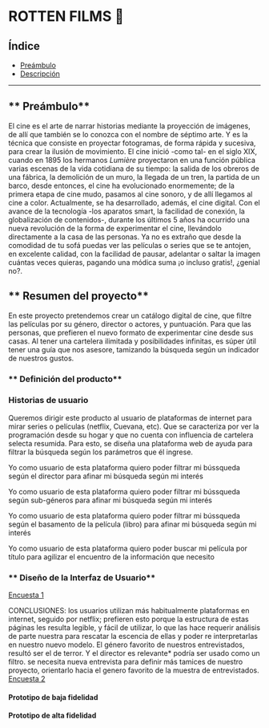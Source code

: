 # **ROTTEN FILMS 🎥**

## **Índice**

* [Preámbulo](#preámbulo)
* [Descripción](#resumen-del-proyecto)


***

## ** Preámbulo**
El cine es el arte de narrar historias mediante la proyección de imágenes, de allí que también se lo conozca con el nombre de séptimo arte. Y es la técnica que consiste en proyectar fotogramas, de forma rápida y sucesiva, para crear la ilusión de movimiento.
El cine inició -como tal- en el siglo XIX, cuando en 1895 los hermanos *Lumière* proyectaron en una función pública varias escenas de la vida cotidiana de su tiempo: la salida de los obreros de una fábrica, la demolición de un muro, la llegada de un tren, la partida de un barco, desde entonces, el cine ha evolucionado enormemente; de la primera etapa de cine mudo, pasamos al cine sonoro, y de allí llegamos al cine a color. Actualmente, se ha desarrollado, además, el cine digital. Con el avance de la tecnología -los aparatos smart, la facilidad de conexión, la globalización de contenidos-, durante los últimos 5 años ha ocurrido una nueva revolución de la forma de experimentar el cine, llevándolo directamente a la casa de las personas. Ya no es extraño que desde la comodidad de tu sofá puedas ver  las películas o series que se te antojen, en excelente calidad, con la facilidad de pausar, adelantar o saltar la imagen cuántas veces quieras, pagando una módica suma ¡o incluso gratis!, ¿genial no?.

## ** Resumen del proyecto**

En este proyecto pretendemos crear un catálogo digital de cine, que filtre las películas por su género, director o actores, y puntuación. Para que las personas, que prefieren el nuevo formato de experimentar cine desde sus casas. Al tener una cartelera ilimitada y posibilidades infinitas, es súper útil tener una guía que nos asesore, tamizando la búsqueda según un indicador de nuestros gustos. 



### ** Definición del producto**

### **Historias de usuario**
Queremos dirigir este producto al usuario de plataformas de internet para mirar series o películas (netflix, Cuevana, etc). Que se caracteriza por ver la programación desde su hogar y que no cuenta con influencia de cartelera selecta resumida. Para esto, se diseña una plataforma web de ayuda para filtrar la búsqueda según los parámetros que él ingrese.

Yo como usuario de esta plataforma quiero poder filtrar mi bússqueda según el director para afinar mi búsqueda según mi interés

Yo como usuario de esta plataforma quiero poder filtrar mi bússqueda según sub-géneros para afinar mi búsqueda según mi interés

Yo como usuario de esta plataforma quiero poder filtrar mi bússqueda según el basamento de la película (libro) para afinar mi búsqueda según mi interés


Yo como usuario de esta plataforma quiero poder buscar mi película por título para agilizar el encuentro de la información que necesito

### ** Diseño de la Interfaz de Usuario**
[Encuesta 1](https://docs.google.com/forms/d/10sqFpVlnRlGSJa2n-T9CYk9npum18cjzjLH7gSrMMZY/edit#responses)

CONCLUSIONES: los usuarios utilizan más habitualmente plataformas en internet, seguido por netflix; prefieren esto porque la estructura de estas páginas les resulta legible, y fácil de utilizar, lo que las hace requerir  análisis de parte nuestra para rescatar la escencia de ellas y poder re interpretarlas en nuestro nuevo modelo. El género favorito de nuestros entrevistados, resultó ser el de terror. Y el director es relevante* podría ser usado como un filtro.
 se necesita nueva entrevista para definir más tamices de nuestro proyecto, orientarlo hacia el genero favorito de la muestra de entrevistados.
[Encuesta 2](https://docs.google.com/forms/d/e/1FAIpQLSfBHAcRBepN2q2YawvlKxYE2PRYuYsBwhV6WoZLjK7Q4-bkvA/viewform?usp=sf_link)


#### Prototipo de baja fidelidad

#### Prototipo de alta fidelidad








